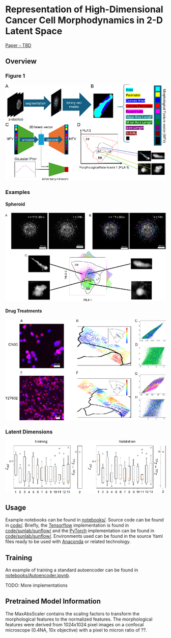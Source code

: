 # Representation of High-Dimensional Cancer Cell Morphodynamics in 2-D Latent Space

[Paper - TBD](https://void)

## Overview

### Figure 1

![Latent Representation Pipeline](figures/Figure1.png "Latent Representation Pipeline")

### Examples

#### Spheroid

![Spheroid Invasions](figures/Figure2.png "Spheroid Invasions")

#### Drug Treatments

![Drug Treatments](figures/DrugTreatments.png "CN03 & Y27632 Drug Treatment")

### Latent Dimensions

![Model Training per Dimension](figures/SI_model_training.png "Model Training")

## Usage

Example notebooks can be found in [notebooks/](notebooks/). Source code can be found in [code/](code/). Briefly, the [Tensorflow](https://www.tensorflow.org/) implementation is found in [code/sunlab/sunflow/](code/sunlab/sunflow) and the [PyTorch](https://pytorch.org/) implementation can be found in [code/sunlab/sunflow/](code/sunlab/suntorch). Environments used can be found in the source Yaml files ready to be used with [Anaconda](https://www.anaconda.com/) or related technology.

## Training

An example of training a standard autoencoder can be found in [notebooks/Autoencoder.ipynb](notebooks/Autoencoder.ipynb).

TODO: More implementations

## Pretrained Model Information

The MaxAbsScaler contains the scaling factors to transform the morphological features to the normalized features. The morphological features were derived from 1024x1024 pixel images on a confocal microscope (0.4NA, 10x objective) with a pixel to micron ratio of ??.

